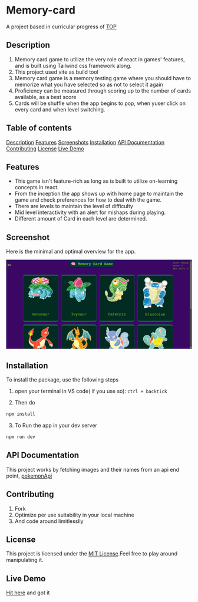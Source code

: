 # Memory-card

A project based in curricular progress of [TOP](https://www.theodinproject.com/lessons/node-path-react-new-memory-card)

## Description

1. Memory card game to utilize the very role of react in games' features, and is built using Tailwind css framework along.
2. This project used vite as build tool
3. Memory card game is a memory testing game where you should have to memorize what you have selected so as not to select it again
4. Proficiency can be measured through scoring up to the number of cards available, as a best score
5. Cards will be shuffle when the app begins to pop, when yuser click on every card and when level switching.

## Table of contents

[Description](#description)
[Features](#features)
[Screenshots](#screenshot)
[Installation](#installation)
[API Documentation](#api-documentation)
[Contributing](#contributing)
[License](#license)
[Live Demo](#live-demo)

## Features
- This game isn't feature-rich as long as is built to utilize on-learning concepts in react.
- From the inception the app shows up with home page to maintain the game and check preferences for how to deal with the game.
- There are levels to maintain the level of difficulty
- Mid level interactivity with an alert for mishaps during playing.
- Different amount of Card in each level are determined.

## Screenshot

Here is the minimal and optimal overview for the app.


![project overview](./src/mainpage.png)

## Installation

To install the package, use the following steps
1. open your terminal in VS code( if you use so):
    `ctrl + backtick`

2. Then do

```bash
npm install
```

3. To Run the app in your dev server

```bash
npm run dev
```

## API Documentation
This project works by fetching images and their names from an api end point, [pokemonApi](https://pokeapi.co/)

## Contributing

1. Fork
2. Optimize per use suitability in your local machine
3. And code around limitlesslly

## License
This project is licensed under the [MIT License](https://github.com/Uwancha/memory-card/blob/main/LICENSE).Feel free to play around manipulating it.

## Live Demo

[Hit here](https://memriseit.netlify.app/) and got it
